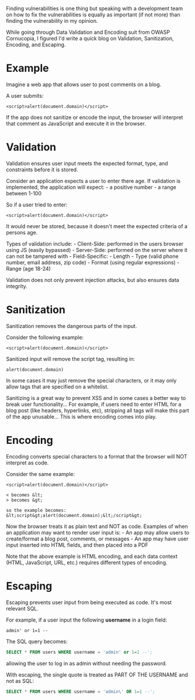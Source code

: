 Finding vulnerabilities is one thing but speaking with a development team on how to fix the vulnerabilities is equally as important (if not more) than finding the vulnerability in my opinion.

While going through Data Validation and Encoding suit from OWASP Cornucopia, I figured I'd write a quick blog on Validation, Sanitization, Encoding, and Escaping. 

# Example

Imagine a web app that allows user to post comments on a blog.

A user submits:
```
<script>alert(document.domain)</script>
```

If the app does not sanitize or encode the input, the browser will interpret that comment as JavaScript and execute it in the browser.

# Validation

Validation ensures user input meets the expected format, type, and constraints before it is stored. 

Consider an application expects a user to enter there age. If validation is implemented, the application will expect:
	- a positive number
	- a range between 1-100

So if a user tried to enter:
```
<script>alert(document.domain)</script>
```

It would never be stored, because it doesn't meet the expected criteria of a persons age.

Types of validation include:
	- Client-Side: performed in the users browser using JS (easily bypassed)
	- Server-Side: performed on the server where it can not be tampered with
	- Field-Specific: 
		- Length
		- Type (valid phone number, email address, zip code)
		- Format (using regular expressions)
		- Range (age 18-24)

Validation does not only prevent injection attacks, but also ensures data integrity.


# Sanitization

Sanitization removes the dangerous parts of the input.

Consider the following example:
```
<script>alert(document.domain)</script>
```

Sanitized input will remove the script tag, resulting in:
```
alert(document.domain)
```

In some cases it may just remove the special characters, or it may only allow tags that are specified on a whitelist.

Sanitizing is a great way to prevent XSS and in some cases a better way to break user functionality... For example, if users need to enter HTML for a blog post (like headers, hyperlinks, etc), stripping all tags will make this part of the app unusable... This is where encoding comes into play.


# Encoding 

Encoding converts special characters to a format that the browser will NOT interpret as code.

Consider the same example:
```
<script>alert(document.domain)</script>
```

```
< becomes &lt;
> becomes &gt;

so the example becomes:
&lt;script&gt;alert(document.domain);&lt;/script&gt;
```

Now the browser treats it as plain text and NOT as code. Examples of when an application may want to render user input is:
	- An app may allow users to create/format a blog post, comments, or messages
	- An app may have user input inserted into HTML fields, and then placed into a PDF

Note that the above example is HTML encoding, and each data context (HTML, JavaScript, URL, etc.) requires different types of encoding.

# Escaping

Escaping prevents user input from being executed as code. It's most relevant SQL.

For example, if a user input the following **username** in a login field:
```
admin' or 1=1 --
```

The SQL query becomes:
```sql
SELECT * FROM users WHERE username = 'admin' or 1=1 --';
```

allowing the user to log in as admin without needing the password.

With escaping, the single quote is treated as PART OF THE USERNAME and not as SQL:
```sql
SELECT * FROM users WHERE username = 'admin\' OR 1=1 --';
```
